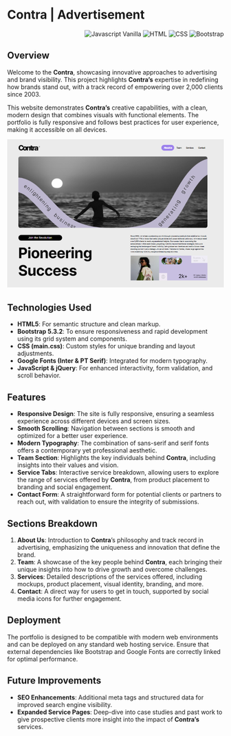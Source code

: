 # Contra | Advertisement

<p align="right">
  <img src="https://img.shields.io/badge/javascript-9c81ec" alt="Javascript Vanilla">
  <img src="https://img.shields.io/badge/html-red" alt="HTML">  
  <img src="https://img.shields.io/badge/css-blue" alt="CSS">  
  <img src="https://img.shields.io/badge/bootstrap-v5.3.2-yellow?labelColor=white" alt="Bootstrap"> 
</p>

## Overview
Welcome to the **Contra**, showcasing innovative approaches to advertising and brand visibility. This project highlights **Contra’s** expertise in redefining how brands stand out, with a track record of empowering over 2,000 clients since 2003.

This website demonstrates **Contra’s** creative capabilities, with a clean, modern design that combines visuals with functional elements. The portfolio is fully responsive and follows best practices for user experience, making it accessible on all devices.

![Screenshot Home](https://github.com/senagab/servidores-estaticos/blob/main/contra.png)

## Technologies Used
- **HTML5**: For semantic structure and clean markup.
- **Bootstrap 5.3.2**: To ensure responsiveness and rapid development using its grid system and components.
- **CSS (main.css)**: Custom styles for unique branding and layout adjustments.
- **Google Fonts (Inter & PT Serif)**: Integrated for modern typography.
- **JavaScript & jQuery**: For enhanced interactivity, form validation, and scroll behavior.

## Features
- **Responsive Design**: The site is fully responsive, ensuring a seamless experience across different devices and screen sizes.
- **Smooth Scrolling**: Navigation between sections is smooth and optimized for a better user experience.
- **Modern Typography**: The combination of sans-serif and serif fonts offers a contemporary yet professional aesthetic.
- **Team Section**: Highlights the key individuals behind **Contra**, including insights into their values and vision.
- **Service Tabs**: Interactive service breakdown, allowing users to explore the range of services offered by **Contra**, from product placement to branding and social engagement.
- **Contact Form**: A straightforward form for potential clients or partners to reach out, with validation to ensure the integrity of submissions.

## Sections Breakdown
1. **About Us**: Introduction to **Contra**’s philosophy and track record in advertising, emphasizing the uniqueness and innovation that define the brand.
2. **Team**: A showcase of the key people behind **Contra**, each bringing their unique insights into how to drive growth and overcome challenges.
3. **Services**: Detailed descriptions of the services offered, including mockups, product placement, visual identity, branding, and more.
4. **Contact**: A direct way for users to get in touch, supported by social media icons for further engagement.

## Deployment
The portfolio is designed to be compatible with modern web environments and can be deployed on any standard web hosting service. Ensure that external dependencies like Bootstrap and Google Fonts are correctly linked for optimal performance.

## Future Improvements
- **SEO Enhancements**: Additional meta tags and structured data for improved search engine visibility.
- **Expanded Service Pages**: Deep-dive into case studies and past work to give prospective clients more insight into the impact of **Contra’s** services.

